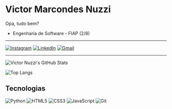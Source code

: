 # Victor Marcondes Nuzzi

Opa, tudo bem?

- Engenharia de Software - FIAP (2/8)

---

[![Instagram](https://img.shields.io/badge/Instagram-E4405F?style=for-the-badge&logo=instagram&logoColor=white)](https://www.instagram.com/victormnuzzi/)
[![LinkedIn](https://img.shields.io/badge/LinkedIn-0077B5?style=for-the-badge&logo=linkedin&logoColor=white)](https://www.linkedin.com/in/victormnuzzi/)
[![Gmail](https://img.shields.io/badge/Gmail-D14836?style=for-the-badge&logo=gmail&logoColor=white)](https://mail.google.com/mail/u/2/#inbox?compose=GTvVlcSHwQfjQSksJXvsWpDdlSQccdbgnVwDvTQHhvjqXnLwfgSvnzRJnbNthVHXgzcgGHrZdpChV)

---

![Victor Nuzzi's GitHub Stats](https://github-readme-stats.vercel.app/api?username=victormnuzzi&show_icons=true&theme=tokyonight)

![Top Langs](https://github-readme-stats.vercel.app/api/top-langs/?username=victormnuzzi&layout=compact&theme=tokyonight)

## Tecnologias
![Python](https://img.shields.io/badge/Python-3776AB?style=for-the-badge&logo=python&logoColor=white)
![HTML5]( 	https://img.shields.io/badge/HTML5-E34F26?style=for-the-badge&logo=html5&logoColor=white)
![CSS3]( 	https://img.shields.io/badge/CSS3-1572B6?style=for-the-badge&logo=css3&logoColor=white)
![JavaScript]( 	https://img.shields.io/badge/JavaScript-F7DF1E?style=for-the-badge&logo=javascript&logoColor=black)
![Git](https://img.shields.io/badge/GIT-E44C30?style=for-the-badge&logo=git&logoColor=white)
![]()
